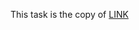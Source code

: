 This task is the copy of [LINK](https://github.com/ara2am/Competitive-programming/blob/master/informatics.mccme.ru/Изучение%20языка%20программирования/Функции%20и%20процедуры.%20Рекурсия/Функции/E.%20Проверка%20на%20простоту_0/310.cpp)